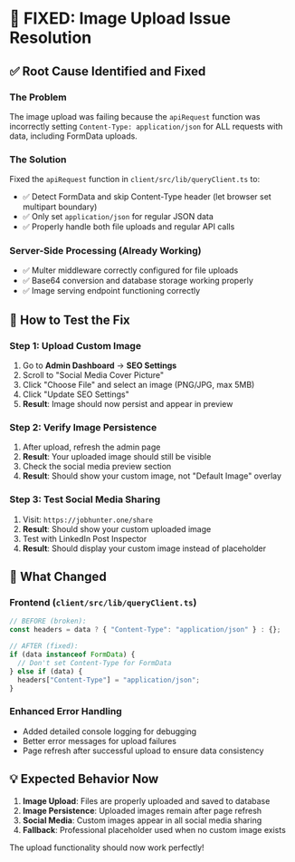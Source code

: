# 🚀 FIXED: Image Upload Issue Resolution

## ✅ Root Cause Identified and Fixed

### The Problem
The image upload was failing because the `apiRequest` function was incorrectly setting `Content-Type: application/json` for ALL requests with data, including FormData uploads.

### The Solution
Fixed the `apiRequest` function in `client/src/lib/queryClient.ts` to:
- ✅ Detect FormData and skip Content-Type header (let browser set multipart boundary)
- ✅ Only set `application/json` for regular JSON data
- ✅ Properly handle both file uploads and regular API calls

### Server-Side Processing (Already Working)
- ✅ Multer middleware correctly configured for file uploads
- ✅ Base64 conversion and database storage working properly
- ✅ Image serving endpoint functioning correctly

## 🧪 How to Test the Fix

### Step 1: Upload Custom Image
1. Go to **Admin Dashboard** → **SEO Settings**
2. Scroll to "Social Media Cover Picture"
3. Click "Choose File" and select an image (PNG/JPG, max 5MB)
4. Click "Update SEO Settings"
5. **Result**: Image should now persist and appear in preview

### Step 2: Verify Image Persistence
1. After upload, refresh the admin page
2. **Result**: Your uploaded image should still be visible
3. Check the social media preview section
4. **Result**: Should show your custom image, not "Default Image" overlay

### Step 3: Test Social Media Sharing
1. Visit: `https://jobhunter.one/share`
2. **Result**: Should show your custom uploaded image
3. Test with LinkedIn Post Inspector
4. **Result**: Should display your custom image instead of placeholder

## 🔧 What Changed

### Frontend (`client/src/lib/queryClient.ts`)
```javascript
// BEFORE (broken):
const headers = data ? { "Content-Type": "application/json" } : {};

// AFTER (fixed):
if (data instanceof FormData) {
  // Don't set Content-Type for FormData
} else if (data) {
  headers["Content-Type"] = "application/json";
}
```

### Enhanced Error Handling
- Added detailed console logging for debugging
- Better error messages for upload failures
- Page refresh after successful upload to ensure data consistency

## 💡 Expected Behavior Now
1. **Image Upload**: Files are properly uploaded and saved to database
2. **Image Persistence**: Uploaded images remain after page refresh
3. **Social Media**: Custom images appear in all social media sharing
4. **Fallback**: Professional placeholder used when no custom image exists

The upload functionality should now work perfectly!
